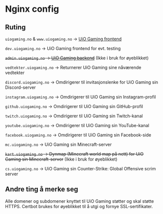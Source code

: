 # Nginx config

## Ruting

`uiogaming.no` & `www.uiogaming.no` -> [UiO Gaming frontend](https://github.com/UiO-Gaming/uiogaming-website/tree/main/web)

`dev.uiogaming.no` -> UiO Gaming frontend for evt. testing

~~`admin.uiogaming.no` -> [UiO Gaming backend](https://github.com/UiO-Gaming/uiogaming-website/tree/main/studio)~~ (Ikke i bruk for øyeblikket)

`vedtekter.uiogaming.no` -> Returnerer UiO Gaming sine nåværende vedtekter

`discord.uiogaming.no` -> Omdirigerer til invitasjonslenke for UiO Gaming sin Discord-server

`instagram.uiogaming.no` -> Omdirigerer til UiO Gaming sin Instagram-profil

`github.uiogaming.no` -> Omdirigerer til UiO Gaming sin GitHub-profil

`twitch.uiogaming.no` -> Omdirigerer til UiO Gaming sin Twitch-kanal

`youtube.uiogaming.no` -> Omdirigerer til UiO Gaming sin YouTube-kanal

`facebook.uiogaming.no` -> Omdirigerer til UiO Gaming sin Facebook-side

`mc.uiogaming.no` -> UiO Gaming sin Minecraft-server

~~`kart.uiogaming.no` -> Dynmap (Minecraft world map på nett) for UiO Gaming sin Minecraft-server~~ (Ikke i bruk for øyeblikket)

`cs.uiogaming.no` -> UiO Gaming sin Counter-Strike: Global Offensive scrim server

## Andre ting å merke seg

Alle domener og subdomener knyttet til UiO Gaming støtter og skal støtte HTTPS. Certbot brukes for øyeblikket til å utgi og fornye SSL-sertifikater.
